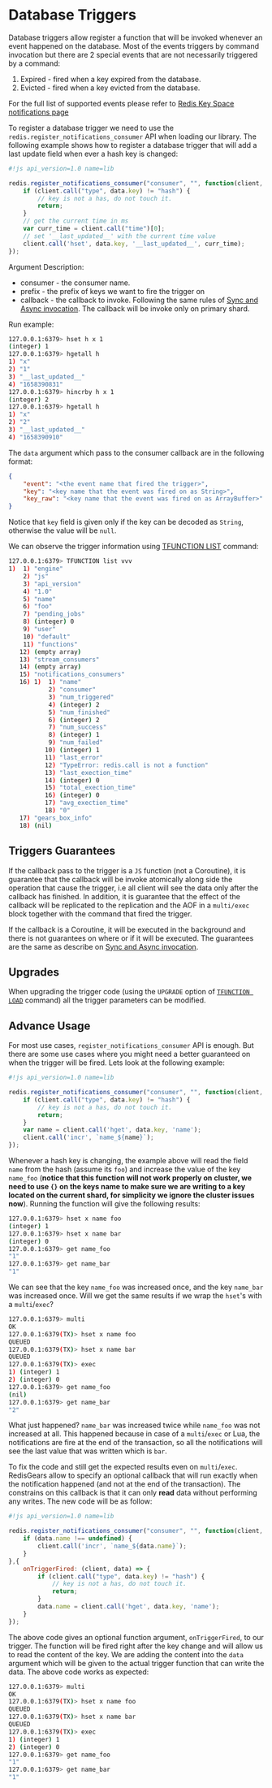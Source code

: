# Database Triggers

Database triggers allow register a function that will be invoked whenever an event happened on the database. Most of the events triggers by command invocation but there are 2 special events that are not necessarily triggered by a command:

1. Expired - fired when a key expired from the database.
2. Evicted - fired when a key evicted from the database.

For the full list of supported events please refer to [Redis Key Space notifications page](https://redis.io/docs/manual/keyspace-notifications/#events-generated-by-different-commands)

To register a database trigger we need to use the `redis.register_notifications_consumer` API when loading our library. The following example shows how to register a database trigger that will add a last update field when ever a hash key is changed:

```js
#!js api_version=1.0 name=lib

redis.register_notifications_consumer("consumer", "", function(client, data){
    if (client.call("type", data.key) != "hash") {
        // key is not a has, do not touch it.
        return;
    }
    // get the current time in ms
    var curr_time = client.call("time")[0];
    // set '__last_updated__' with the current time value
    client.call('hset', data.key, '__last_updated__', curr_time);
});
```

Argument Description:

* consumer - the consumer name.
* prefix - the prefix of keys we want to fire the trigger on
* callback - the callback to invoke. Following the same rules of [Sync and Async invocation](sync_and_async_run.md). The callback will be invoke only on primary shard.

Run example:

```bash
127.0.0.1:6379> hset h x 1
(integer) 1
127.0.0.1:6379> hgetall h
1) "x"
2) "1"
3) "__last_updated__"
4) "1658390831"
127.0.0.1:6379> hincrby h x 1
(integer) 2
127.0.0.1:6379> hgetall h
1) "x"
2) "2"
3) "__last_updated__"
4) "1658390910"
```

The `data` argument which pass to the consumer callback are in the following format:

```json
{
    "event": "<the event name that fired the trigger>",
    "key": "<key name that the event was fired on as String>",
    "key_raw": "<key name that the event was fired on as ArrayBuffer>"
}
```

Notice that `key` field is given only if the key can be decoded as `String`, otherwise the value will be `null`.

We can observe the trigger information using [TFUNCTION LIST](commands.md#tfunction-list) command:

```bash
127.0.0.1:6379> TFUNCTION list vvv
1)  1) "engine"
    2) "js"
    3) "api_version"
    4) "1.0"
    5) "name"
    6) "foo"
    7) "pending_jobs"
    8) (integer) 0
    9) "user"
    10) "default"
    11) "functions"
   12) (empty array)
   13) "stream_consumers"
   14) (empty array)
   15) "notifications_consumers"
   16) 1)  1) "name"
           2) "consumer"
           3) "num_triggered"
           4) (integer) 2
           5) "num_finished"
           6) (integer) 2
           7) "num_success"
           8) (integer) 1
           9) "num_failed"
          10) (integer) 1
          11) "last_error"
          12) "TypeError: redis.call is not a function"
          13) "last_exection_time"
          14) (integer) 0
          15) "total_exection_time"
          16) (integer) 0
          17) "avg_exection_time"
          18) "0"
   17) "gears_box_info"
   18) (nil)
```

## Triggers Guarantees

If the callback pass to the trigger is a `JS` function (not a Coroutine), it is guarantee that the callback will be invoke atomically along side the operation that cause the trigger, i.e all client will see the data only after the callback has finished. In addition, it is guarantee that the effect of the callback will be replicated to the replication and the AOF in a `multi/exec` block together with the command that fired the trigger.

If the callback is a Coroutine, it will be executed in the background and there is not guarantees on where or if it will be executed. The guarantees are the same as describe on [Sync and Async invocation](sync_and_async_run.md).

## Upgrades

When upgrading the trigger code (using the `UPGRADE` option of [`TFUNCTION LOAD`](commands.md#tfunction-load) command) all the trigger parameters can be modified.

## Advance Usage

For most use cases, `register_notifications_consumer` API is enough. But there are some use cases where you might need a better guaranteed on when the trigger will be fired. Lets look at the following example:

```js
#!js api_version=1.0 name=lib

redis.register_notifications_consumer("consumer", "", function(client, data){
    if (client.call("type", data.key) != "hash") {
        // key is not a has, do not touch it.
        return;
    }
    var name = client.call('hget', data.key, 'name');
    client.call('incr', `name_${name}`);
});
```

Whenever a hash key is changing, the example above will read the field `name` from the hash (assume its `foo`) and increase the value of the key `name_foo` (**notice that this function will not work properly on cluster, we need to use `{}` on the keys name to make sure we are writing to a key located on the current shard, for simplicity we ignore the cluster issues now**). Running the function will give the following results:

```bash
127.0.0.1:6379> hset x name foo
(integer) 1
127.0.0.1:6379> hset x name bar
(integer) 0
127.0.0.1:6379> get name_foo
"1"
127.0.0.1:6379> get name_bar
"1"
```

We can see that the key `name_foo` was increased once, and the key `name_bar` was increased once. Will we get the same results if we wrap the `hset`'s with a `multi`/`exec`?

```bash
127.0.0.1:6379> multi
OK
127.0.0.1:6379(TX)> hset x name foo
QUEUED
127.0.0.1:6379(TX)> hset x name bar
QUEUED
127.0.0.1:6379(TX)> exec
1) (integer) 1
2) (integer) 0
127.0.0.1:6379> get name_foo
(nil)
127.0.0.1:6379> get name_bar
"2"
```

What just happened? `name_bar` was increased twice while `name_foo` was not increased at all. This happened because in case of a `multi`/`exec` or Lua, the notifications are fire at the end of the transaction, so all the notifications will see the last value that was written which is `bar`.

To fix the code and still get the expected results even on `multi`/`exec`. RedisGears allow to specify an optional callback that will run exactly when the notification happened (and not at the end of the transaction). The constrains on this callback is that it can only **read** data without performing any writes. The new code will be as follow:

```js
#!js api_version=1.0 name=lib

redis.register_notifications_consumer("consumer", "", function(client, data){
    if (data.name !== undefined) {
        client.call('incr', `name_${data.name}`);
    }
},{
    onTriggerFired: (client, data) => {
        if (client.call("type", data.key) != "hash") {
            // key is not a has, do not touch it.
            return;
        }
        data.name = client.call('hget', data.key, 'name');
    }
});
```

The above code gives an optional function argument, `onTriggerFired`, to our trigger. The function will be fired right after the key change and will allow us to read the content of the key. We are adding the content into the `data` argument which will be given to the actual trigger function that can write the data. The above code works as expected:

```bash
127.0.0.1:6379> multi
OK
127.0.0.1:6379(TX)> hset x name foo
QUEUED
127.0.0.1:6379(TX)> hset x name bar
QUEUED
127.0.0.1:6379(TX)> exec
1) (integer) 1
2) (integer) 0
127.0.0.1:6379> get name_foo
"1"
127.0.0.1:6379> get name_bar
"1"
```
